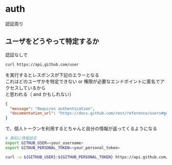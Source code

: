 # auth

認証周り

## ユーザをどうやって特定するか

認証なしで

```bash
curl https://api.github.com/user
```

を実行するとレスポンスが下記のエラーとなる  
これはどのユーザかを特定できない or 権限が必要なエンドポイントに匿名でアクセスしているから  
と思われる（ and かもしれない）

```json
{
  "message": "Requires authentication",
  "documentation_url": "https://docs.github.com/rest/reference/users#get-the-authenticated-user"
}
```

で、個人トークンを利用するとちゃんと自分の情報が返ってくるようになる

```bash
# 事前に情報設定
export GITHUB_USER=<your_username>
export GITHUB_PERSONAL_TOKEN=<your_personal_token>

curl -u ${GITHUB_USER}:${GITHUB_PERSONAL_TOKEN} https://api.github.com/user
```

